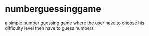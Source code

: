 # numberguessinggame
a simple number guessing game where the user  have to choose his difficulty level then have to guess numbers
